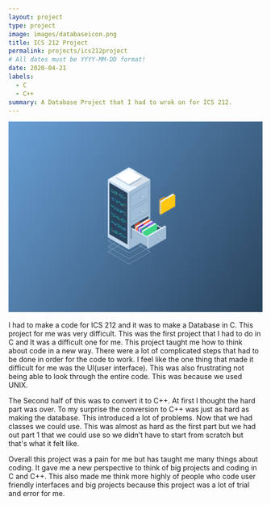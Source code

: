 ```yaml
---
layout: project
type: project
image: images/databaseicon.png
title: ICS 212 Project
permalink: projects/ics212project
# All dates must be YYYY-MM-DD format!
date: 2020-04-21
labels:
  - C
  - C++
summary: A Database Project that I had to wrok on for ICS 212.
---
```


<img src="../images/database.png" >

I had to make a code for ICS 212 and it was to make a Database in C. This project for me was very difficult. This was the first project that I had to do in C and It was a difficult one for me. This project taught me how to think about code in a new way. There were a lot of complicated steps that had to be done in order for the code to work. I feel like the one thing that made it difficult for me was the UI(user interface). This was also frustrating not being able to look through the entire code. This was because we used UNIX.

The Second half of this was to convert it to C++. At first I thought the hard part was over. To my surprise the conversion to C++ was just as hard as making the database. This introduced a lot of problems. Now that we had classes we could use. This was almost as hard as the first part but we had out part 1 that we could use so we didn’t have to start from scratch but that's what it felt like. 

Overall this project was a pain for me but has taught me many things about coding. It gave me a new perspective to think of big projects and coding in C and C++. This also made me think more highly of people who code user friendly interfaces and big projects because this project was a lot of trial and error for me.
